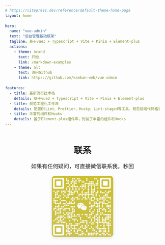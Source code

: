 ```yaml
---
# https://vitepress.dev/reference/default-theme-home-page
layout: home

hero:
  name: "vue-admin"
  text: "后台管理基础框架"
  tagline: 基于vue3 + Typescript + Vite + Pinia + Element-plus
  actions:
    - theme: brand
      text: 开始
      link: /markdown-examples
    - theme: alt
      text: 访问Github
      link: https://github.com/kankan-web/vue-admin

features:
  - title: 最新流行技术栈
    details: 基于vue3 + Typescript + Vite + Pinia + Element-plus
  - title: 规范工程化工作流
    details: 配置ESLint、Prettier、Husky、Lint-staged等工具，规范前端代码格式
  - title: 丰富的组件和Hooks
    details: 基于Element-plus组件库，封装了丰富的组件和Hooks
---
```


<div class="contact-section">
  <h2>联系</h2>
  <p>如果有任何疑问，可直接微信联系我，秒回</p>
  <div class="qrcode-container">
    <img src="./image/wx.png" alt="微信二维码">
  </div>
</div>

<style>
.contact-section {
  text-align: center;
  margin: 0px auto;
  padding: 20px;
  max-width: 600px;
}

.contact-section h2 {
  font-size: 1.8rem;
  margin-bottom: 20px;
  color: var(--vp-c-brand);
  margin-top: 20px;
}

.contact-section p {
  font-size: 1.1rem;
  margin-bottom: 15px;
  color: var(--vp-c-text-1);
}

.qrcode-container {
  display: flex;
  flex-direction: column;
  align-items: center;
  margin-top: 20px;
}

.qrcode-container img {
  max-width: 200px;
  border-radius: 10px;
  box-shadow: 0 4px 12px rgba(0, 0, 0, 0.1);
  transition: transform 0.3s ease;
}

.qrcode-container img:hover {
  transform: scale(1.05);
}
</style>